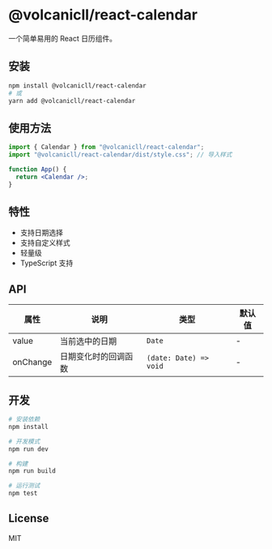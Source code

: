 # @volcanicll/react-calendar

一个简单易用的 React 日历组件。

## 安装

```bash
npm install @volcanicll/react-calendar
# 或
yarn add @volcanicll/react-calendar
```

## 使用方法

```jsx
import { Calendar } from "@volcanicll/react-calendar";
import "@volcanicll/react-calendar/dist/style.css"; // 导入样式

function App() {
  return <Calendar />;
}
```

## 特性

- 支持日期选择
- 支持自定义样式
- 轻量级
- TypeScript 支持

## API

| 属性     | 说明                 | 类型                   | 默认值 |
| -------- | -------------------- | ---------------------- | ------ |
| value    | 当前选中的日期       | `Date`                 | -      |
| onChange | 日期变化时的回调函数 | `(date: Date) => void` | -      |

## 开发

```bash
# 安装依赖
npm install

# 开发模式
npm run dev

# 构建
npm run build

# 运行测试
npm test
```

## License

MIT
